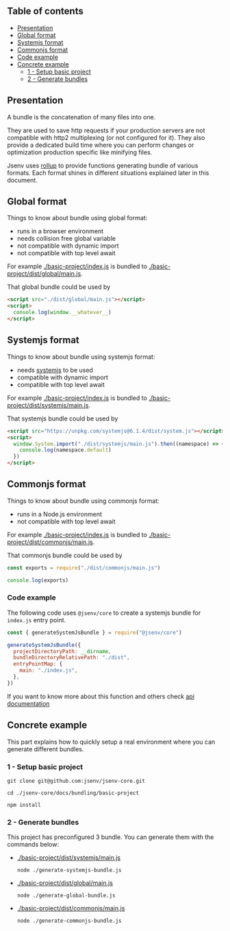 ## Table of contents

- [Presentation](#Presentation)
- [Global format](#global-format)
- [Systemjs format](#systemjs-format)
- [Commonjs format](#commonjs-format)
- [Code example](#code-example)
- [Concrete example](#concrete-example)
  - [1 - Setup basic project](#1---setup-basic-project)
  - [2 - Generate bundles](#2---generate-bundles)

## Presentation

A bundle is the concatenation of many files into one.

They are used to save http requests if your production servers are not compatible with http2 multiplexing (or not configured for it).
They also provide a dedicated build time where you can perform changes or optimization production specific like minifying files.

Jsenv uses [rollup](https://github.com/rollup/rollup) to provide functions generating bundle of various formats. Each format shines in different situations explained later in this document.

## Global format

Things to know about bundle using global format:

- runs in a browser environment
- needs collision free global variable
- not compatible with dynamic import
- not compatible with top level await

For example [./basic-project/index.js](./basic-project/index.js) is bundled to [./basic-project/dist/global/main.js](./basic-project/dist/global/main.js).

That global bundle could be used by

```html
<script src="./dist/global/main.js"></script>
<script>
  console.log(window.__whatever__)
</script>
```

## Systemjs format

Things to know about bundle using systemjs format:

- needs [systemjs](https://github.com/systemjs/systemjs) to be used
- compatible with dynamic import
- compatible with top level await

For example [./basic-project/index.js](./basic-project/index.js) is bundled to [./basic-project/dist/systemjs/main.js](./basic-project/dist/systemjs/main.js).

That systemjs bundle could be used by

```html
<script src="https://unpkg.com/systemjs@6.1.4/dist/system.js"></script>
<script>
  window.System.import("./dist/systemjs/main.js").then((namespace) => {
    console.log(namespace.default)
  })
</script>
```

## Commonjs format

Things to know about bundle using commonjs format:

- runs in a Node.js environment
- not compatible with top level await

For example [./basic-project/index.js](./basic-project/index.js) is bundled to [./basic-project/dist/commonjs/main.js](./basic-project/dist/commonjs/main.js).

That commonjs bundle could be used by

```js
const exports = require("./dist/commonjs/main.js")

console.log(exports)
```

### Code example

The following code uses `@jsenv/core` to create a systemjs bundle for `index.js` entry point.

```js
const { generateSystemJsBundle } = require("@jsenv/core")

generateSystemJsBundle({
  projectDirectoryPath: __dirname,
  bundleDirectoryRelativePath: "./dist",
  entryPointMap: {
    main: "./index.js",
  },
})
```

If you want to know more about this function and others check [api documentation](./api.md)

## Concrete example

This part explains how to quickly setup a real environment where you can generate different bundles.

### 1 - Setup basic project

```console
git clone git@github.com:jsenv/jsenv-core.git
```

```console
cd ./jsenv-core/docs/bundling/basic-project
```

```console
npm install
```

### 2 - Generate bundles

This project has preconfigured 3 bundle. You can generate them with the commands below:

- [./basic-project/dist/systemjs/main.js](./basic-project/dist/systemjs/main.js)

  ```console
  node ./generate-systemjs-bundle.js
  ```

* [./basic-project/dist/global/main.js](./basic-project/dist/global/main.js)

  ```console
  node ./generate-global-bundle.js
  ```

- [./basic-project/dist/commonjs/main.js](./basic-project/dist/commonjs/main.js)

  ```console
  node ./generate-commonjs-bundle.js
  ```
